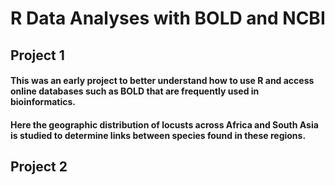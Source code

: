 # R Data Analyses with BOLD and NCBI

## Project 1
#### This was an early project to better understand how to use R and access online databases such as BOLD that are frequently used in bioinformatics. 
#### Here the geographic distribution of locusts across Africa and South Asia is studied to determine links between species found in these regions. 

## Project 2
####
